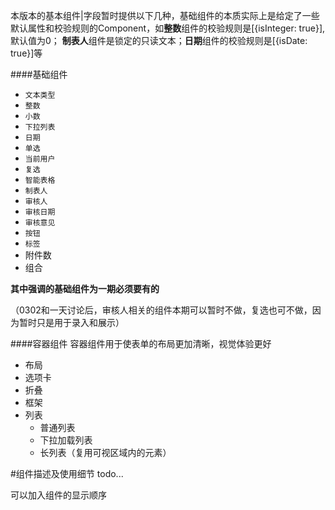 <!--
author: 不惑-农佳武
date: 2017-02-25
title: 工作流表单设计器设计文档 v1.0.0 （三、组件列表）
tags: 系统设计
category: 其它 
status: publish 
summary: 工作流表单设计器设计文档 v1.0.0，参考金蝶K3 BOS的系统实现对工作流表单设计器的功能进行分析设计
-->
本版本的基本组件|字段暂时提供以下几种，基础组件的本质实际上是给定了一些默认属性和校验规则的Component，如**整数**组件的校验规则是[{isInteger: true}], 默认值为0； **制表人**组件是锁定的只读文本；**日期**组件的校验规则是[{isDate: true}]等

####基础组件
* ```文本类型```
* ```整数```
* ```小数```
* ```下拉列表```
* ```日期```
* ```单选```
* ```当前用户```
* ```复选```
* ```智能表格```
* ```制表人```
* ```审核人``` 
* ```审核日期```
* ```审核意见```
* ```按钮```
* ```标签```
* 附件数
* 组合

**其中强调的基础组件为一期必须要有的**

（0302和一天讨论后，审核人相关的组件本期可以暂时不做，复选也可不做，因为暂时只是用于录入和展示）

####容器组件
容器组件用于使表单的布局更加清晰，视觉体验更好

* 布局
* 选项卡
* 折叠
* 框架
* 列表
  * 普通列表
  * 下拉加载列表
  * 长列表（复用可视区域内的元素）

#组件描述及使用细节
todo...


可以加入组件的显示顺序